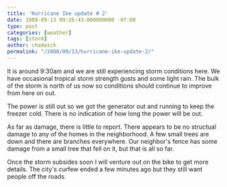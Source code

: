 ```yaml
---
title: 'Hurricane Ike update # 2'
date: 2008-09-13 09:26:43.000000000 -07:00
type: post
categories: [weather]
tags: [storm]
author: chadwick
permalink: "/2008/09/13/hurricane-ike-update-2/"
---
```

It is around 9:30am and we are still experiencing storm conditions here. We
have occasional tropical storm strength gusts and some light rain. The bulk of
the storm is north of us now so conditions should continue to improve from
here on out.

The power is still out so we got the generator out and running to keep the
freezer cold. There is no indication of how long the power will be out.

As far as damage, there is little to report. There appears to be no structual
damage to any of the homes in the neighborhood. A few small trees are down and
there are branches everywhere. Our neighbor's fence has some damage from a
small tree that fell on it, but that is all so far.

Once the storm subsides soon I will venture out on the bike to get more
details. The city's curfew ended a few minutes ago but they still want people
off the roads.

